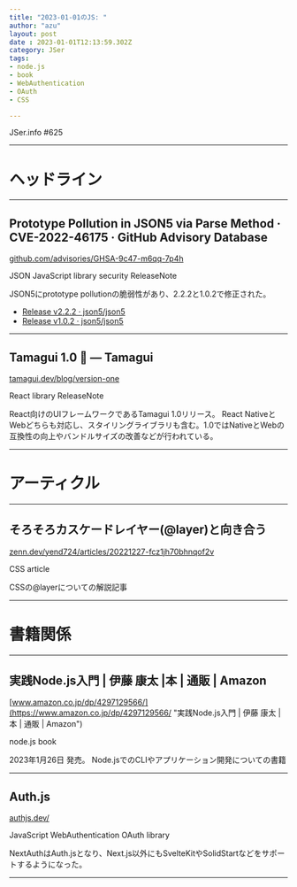 ```yaml
---
title: "2023-01-01のJS: "
author: "azu"
layout: post
date : 2023-01-01T12:13:59.302Z
category: JSer
tags:
- node.js
- book
- WebAuthentication
- OAuth
- CSS

---
```


JSer.info #625

----

<h1 class="site-genre">ヘッドライン</h1>

----

## Prototype Pollution in JSON5 via Parse Method · CVE-2022-46175 · GitHub Advisory Database
[github.com/advisories/GHSA-9c47-m6qq-7p4h](https://github.com/advisories/GHSA-9c47-m6qq-7p4h "Prototype Pollution in JSON5 via Parse Method · CVE-2022-46175 · GitHub Advisory Database")
<p class="jser-tags jser-tag-icon"><span class="jser-tag">JSON</span> <span class="jser-tag">JavaScript</span> <span class="jser-tag">library</span> <span class="jser-tag">security</span> <span class="jser-tag">ReleaseNote</span></p>

JSON5にprototype pollutionの脆弱性があり、2.2.2と1.0.2で修正された。

- [Release v2.2.2 · json5/json5](https://github.com/json5/json5/releases/tag/v2.2.2 "Release v2.2.2 · json5/json5")
- [Release v1.0.2 · json5/json5](https://github.com/json5/json5/releases/tag/v1.0.2 "Release v1.0.2 · json5/json5")

----

## Tamagui 1.0 🎉 — Tamagui
[tamagui.dev/blog/version-one](https://tamagui.dev/blog/version-one "Tamagui 1.0 🎉 — Tamagui")
<p class="jser-tags jser-tag-icon"><span class="jser-tag">React</span> <span class="jser-tag">library</span> <span class="jser-tag">ReleaseNote</span></p>

React向けのUIフレームワークであるTamagui 1.0リリース。
React NativeとWebどちらも対応し、スタイリングライブラリも含む。1.0ではNativeとWebの互換性の向上やバンドルサイズの改善などが行われている。


----
<h1 class="site-genre">アーティクル</h1>

----

## そろそろカスケードレイヤー(@layer)と向き合う
[zenn.dev/yend724/articles/20221227-fcz1jh70bhnqof2v](https://zenn.dev/yend724/articles/20221227-fcz1jh70bhnqof2v "そろそろカスケードレイヤー(@layer)と向き合う")
<p class="jser-tags jser-tag-icon"><span class="jser-tag">CSS</span> <span class="jser-tag">article</span></p>

CSSの@layerについての解説記事


----
<h1 class="site-genre">書籍関係</h1>

----

## 実践Node.js入門 | 伊藤 康太 |本 | 通販 | Amazon
[www.amazon.co.jp/dp/4297129566/](https://www.amazon.co.jp/dp/4297129566/ "実践Node.js入門 | 伊藤 康太 |本 | 通販 | Amazon")
<p class="jser-tags jser-tag-icon"><span class="jser-tag">node.js</span> <span class="jser-tag">book</span></p>

2023年1月26日 発売。
Node.jsでのCLIやアプリケーション開発についての書籍


----

## Auth.js
[authjs.dev/](https://authjs.dev/ "Auth.js")
<p class="jser-tags jser-tag-icon"><span class="jser-tag">JavaScript</span> <span class="jser-tag">WebAuthentication</span> <span class="jser-tag">OAuth</span> <span class="jser-tag">library</span></p>

NextAuthはAuth.jsとなり、Next.js以外にもSvelteKitやSolidStartなどをサポートするようになった。


----
